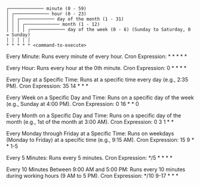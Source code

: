 ```
┌───────────── minute (0 - 59)
│ ┌───────────── hour (0 - 23)
│ │ ┌───────────── day of the month (1 - 31)
│ │ │ ┌───────────── month (1 - 12)
│ │ │ │ ┌───────────── day of the week (0 - 6) (Sunday to Saturday, 0 = Sunday)
│ │ │ │ │
* * * * * <command-to-execute>
```


Every Minute:
Runs every minute of every hour.
Cron Expression: * * * * *


Every Hour:
Runs every hour at the 0th minute.
Cron Expression: 0 * * * *


Every Day at a Specific Time:
Runs at a specific time every day (e.g., 2:35 PM).
Cron Expression: 35 14 * * *


Every Week on a Specific Day and Time:
Runs on a specific day of the week (e.g., Sunday at 4:00 PM).
Cron Expression: 0 16 * * 0


Every Month on a Specific Day and Time:
Runs on a specific day of the month (e.g., 1st of the month at 3:00 AM).
Cron Expression: 0 3 1 * *


Every Monday through Friday at a Specific Time:
Runs on weekdays (Monday to Friday) at a specific time (e.g., 9:15 AM).
Cron Expression: 15 9 * * 1-5


Every 5 Minutes:
Runs every 5 minutes.
Cron Expression: */5 * * * *


Every 10 Minutes Between 9:00 AM and 5:00 PM:
Runs every 10 minutes during working hours (9 AM to 5 PM).
Cron Expression: */10 9-17 * * *


































